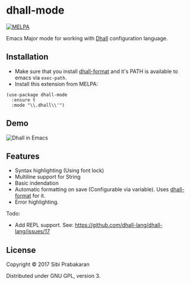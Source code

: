 # dhall-mode

[![MELPA](https://melpa.org/packages/dhall-mode-badge.svg)](https://melpa.org/#/dhall-mode)

Emacs Major mode for working
with [Dhall](https://github.com/dhall-lang/dhall-lang) configuration
language.

## Installation

* Make sure that you
  install [dhall-format](https://github.com/dhall-lang/dhall-haskell)
  and it's PATH is available to emacs via `exec-path`.
* Install this extension from MELPA:

``` emacs-lisp
(use-package dhall-mode
  :ensure t
  :mode "\\.dhall\\'")
```

## Demo

![Dhall in Emacs](https://user-images.githubusercontent.com/737477/31044377-e2af0e9e-a5eb-11e7-9757-806ae1448c40.gif "Dhall mode in Emacs")

## Features

* Syntax highlighting (Using font lock)
* Multiline support for String
* Basic indendation
* Automatic formatting on save (Configurable via variable). Uses [dhall-format](https://github.com/dhall-lang/dhall-haskell) for it.
* Error highlighting.

Todo:

* Add REPL support. See: https://github.com/dhall-lang/dhall-lang/issues/17

## License

Copyright © 2017 Sibi Prabakaran

Distributed under GNU GPL, version 3.
